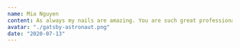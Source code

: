 ```yaml
---
name: Mia Nguyen
content: As always my nails are amazing. You are such great professionals. I don't know how I ever got by before you came in to my life! You girls are the best! Lorem ipsum dolor sit amet consectetur adipisicing elit. Odio, id!
avatar: "./gatsby-astronaut.png"
date: "2020-07-13"
---
```

